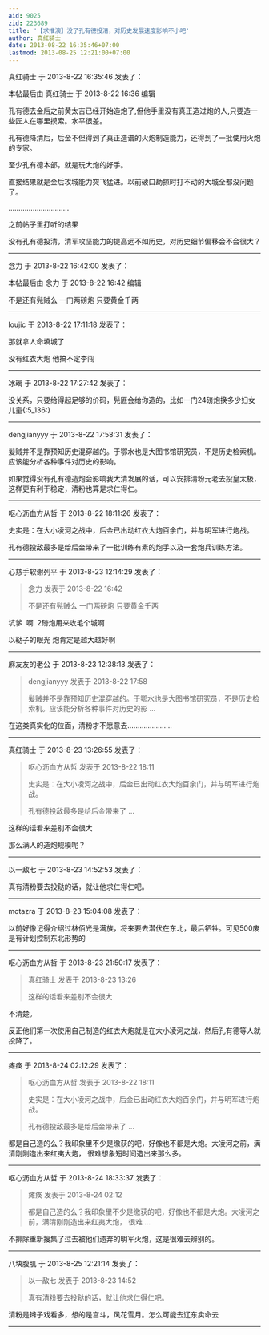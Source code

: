 ```yaml
---
aid: 9025
zid: 223689
title: '【求推演】没了孔有德投清，对历史发展速度影响不小吧'
author: 真红骑士
date: 2013-08-22 16:35:46+07:00
lastmod: 2013-08-25 12:21:00+07:00
---
```


真红骑士 于 2013-8-22 16:35:46 发表了：

本帖最后由 真红骑士 于 2013-8-22 16:36 编辑 

孔有德去金后之前黄太吉已经开始造炮了,但他手里没有真正造过炮的人,只要造一些匠人在哪里摸索。水平很差。

孔有德降清后，后金不但得到了真正造谱的火炮制造能力，还得到了一批使用火炮的专家。

至少孔有德本部，就是玩大炮的好手。

直接结果就是金后攻城能力突飞猛进。以前破口劫掠时打不动的大城全都没问题了。

…………………………

之前帖子里打听的结果

没有孔有德投清，清军攻坚能力的提高远不如历史，对历史细节偏移会不会很大？

---------

念力 于 2013-8-22 16:42:00 发表了：

本帖最后由 念力 于 2013-8-22 16:42 编辑 

不是还有髡贼么 一门两磅炮 只要黄金千两

---------

loujic 于 2013-8-22 17:11:18 发表了：

那就拿人命填城了

没有红衣大炮 他搞不定李闯

---------

冰璃 于 2013-8-22 17:27:42 发表了：

没关系，只要给得起足够的价码，髡匪会给你造的，比如一门24磅炮换多少妇女儿童{:5\_136:}

---------

dengjianyyy 于 2013-8-22 17:58:31 发表了：

髪贼并不是靠预知历史混穿越的。于鄂水也是大图书馆研究员，不是历史检索机。应该能分析各种事件对历史的影响。

如果觉得没有孔有德造炮会影响我大清发展的话，可以安排清粉元老去投皇太极，这样更有利于稳定，清粉也算是求仁得仁。

---------

呕心沥血方从哲 于 2013-8-22 18:11:26 发表了：

史实是：在大小凌河之战中，后金已出动红衣大炮百余门，并与明军进行炮战。

孔有德投敌最多是给后金带来了一批训练有素的炮手以及一套炮兵训练方法。

---------

心慈手软谢列平 于 2013-8-23 12:14:29 发表了：

> 念力 发表于 2013-8-22 16:42
> 
> 不是还有髡贼么 一门两磅炮 只要黄金千两



坑爹  啊  2磅炮用来攻毛个城啊

以鞑子的眼光 炮肯定是越大越好啊

---------

麻友友的老公 于 2013-8-23 12:38:13 发表了：

> dengjianyyy 发表于 2013-8-22 17:58
> 
> 髪贼并不是靠预知历史混穿越的。于鄂水也是大图书馆研究员，不是历史检索机。应该能分析各种事件对历史的影 ...



在这类真实化的位面，清粉才不愿意去......................

---------

真红骑士 于 2013-8-23 13:26:55 发表了：

> 呕心沥血方从哲 发表于 2013-8-22 18:11
> 
> 史实是：在大小凌河之战中，后金已出动红衣大炮百余门，并与明军进行炮战。
> 
> 孔有德投敌最多是给后金带来了 ...



这样的话看来差别不会很大

那么满人的造炮规模呢？

---------

以一敌七 于 2013-8-23 14:52:53 发表了：

真有清粉要去投鞑的话，就让他求仁得仁吧。

---------

motazra 于 2013-8-23 15:04:08 发表了：

以前好像记得介绍过林佰光是满族，将来要去潜伏在东北，最后牺牲。可见500废是有计划控制东北形势的

---------

呕心沥血方从哲 于 2013-8-23 21:50:17 发表了：

> 真红骑士 发表于 2013-8-23 13:26
> 
> 这样的话看来差别不会很大



不清楚。

反正他们第一次使用自己制造的红衣大炮就是在大小凌河之战，然后孔有德等人就投降了。

---------

瘫痪 于 2013-8-24 02:12:29 发表了：

> 呕心沥血方从哲 发表于 2013-8-22 18:11
> 
> 史实是：在大小凌河之战中，后金已出动红衣大炮百余门，并与明军进行炮战。
> 
> 孔有德投敌最多是给后金带来了 ...



都是自己造的么？我印象里不少是缴获的吧，好像也不都是大炮。大凌河之前，满清刚刚造出来红夷大炮， 很难想象短时间造出来那么多。

---------

呕心沥血方从哲 于 2013-8-24 18:33:37 发表了：

> 瘫痪 发表于 2013-8-24 02:12
> 
> 都是自己造的么？我印象里不少是缴获的吧，好像也不都是大炮。大凌河之前，满清刚刚造出来红夷大炮， 很难 ...



不排除重新搜集了过去被他们遗弃的明军火炮，这是很难去辨别的。

---------

八块腹肌 于 2013-8-25 12:21:14 发表了：

> 以一敌七 发表于 2013-8-23 14:52
> 
> 真有清粉要去投鞑的话，就让他求仁得仁吧。



清粉是辫子戏看多，想的是宫斗，风花雪月。怎么可能去辽东卖命去

---------

